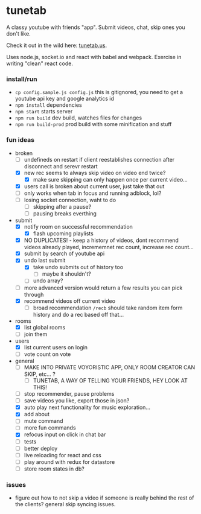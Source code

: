 # tunetab
A classy youtube with friends "app". Submit videos, chat, skip ones you don't like.

Check it out in the wild here: [tunetab.us](http://tunetab.us/).

Uses node.js, socket.io and react with babel and webpack. Exercise in writing "clean" react code.

### install/run
* `cp config.sample.js config.js` this is gitignored, you need to get a youtube api key and google analytics id
* `npm install` dependencies
* `npm start` starts server
* `npm run build` dev build, watches files for changes
* `npm run build-prod` prod build with some minification and stuff

### fun ideas
- broken
  - [ ] undefineds on restart if client reestablishes connection after disconnect and serevr restart
  - [x] new rec seems to always skip video on video end twice?
    - [x] make sure skipping can only happen once per current video...
  - [x] users call is broken about current user, just take that out
  - [ ] only works when tab in focus and running adblock, lol?
  - [ ] losing socket connection, waht to do
    - [ ] skipping after a pause?
    - [ ] pausing breaks everthing
- submit
  - [x] notify room on successful recommendation
    - [x] flash upcoming playlists
  - [x] NO DUPLICATES! - keep a history of videos, dont recommend videos already played, incrememnet rec count, increase rec count...
  - [x] submit by search of youtube api
  - [x] undo last submit
    - [x] take undo submits out of history too
      - [ ] maybe it shouldn't?
    - [ ] undo array?
  - [ ] more advanced version would return a few results you can pick through
  - [x] recommend videos off current video
    - [ ] broad recommendation `/recb` should take random item form history and do a rec based off that...
- rooms
  - [x] list global rooms
  - [ ] join them
- users
  - [x] list current users on login
  - [ ] vote count on vote
- general
  - [ ] MAKE INTO PRIVATE VOYORISTIC APP, ONLY ROOM CREATOR CAN SKIP, etc... ?
    - [ ] TUNETAB, A WAY OF TELLING YOUR FRIENDS, HEY LOOK AT THIS!
  - [ ] stop recommender, pause problems
  - [ ] save videos you like, export those in json?
  - [x] auto play next functionality for music exploration...
  - [x] add about
  - [ ] mute command
  - [ ] more fun commands
  - [x] refocus input on click in chat bar
  - [ ] tests
  - [ ] better deploy
  - [ ] live reloading for react and css
  - [ ] play around with redux for datastore
  - [ ] store room states in db?

### issues
* figure out how to not skip a video if someone is really behind the rest of the clients? general skip syncing issues.
